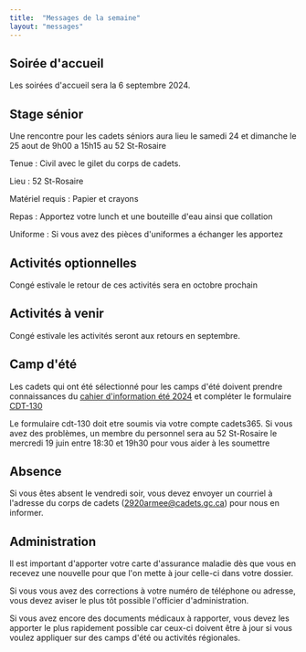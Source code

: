 ```yaml
---
title:  "Messages de la semaine"
layout: "messages"
---
```

 
## Soirée d'accueil  

Les soirées d'accueil sera la 6 septembre 2024.

## Stage sénior

Une rencontre pour les cadets séniors aura lieu le samedi 24 et dimanche le 25 aout de 9h00 a 15h15 au 52 St-Rosaire

Tenue : Civil avec le gilet du corps de cadets.

Lieu : 52 St-Rosaire

Matériel requis : Papier et crayons

Repas : Apportez votre lunch et une bouteille d'eau ainsi que collation

Uniforme : Si vous avez des pièces d'uniformes a échanger les apportez

## Activités optionnelles

Congé estivale le retour de ces activités sera en octobre prochain

## Activités à venir

Congé estivale les activités seront aux retours en septembre.

## Camp d'été

Les cadets qui ont été sélectionné pour les camps d'été doivent prendre connaissances du [cahier d'information été 2024](https://drive.google.com/file/d/1LqHOdq0dZMOX2_N2n_IDMERoZiIqo8wb/view?usp=drive_link) et compléter le formulaire [CDT-130](https://drive.google.com/file/d/1Gr1q_trlQ7cP9hCRuVa_1zkUXP0nnp02/view?usp=drive_link)

Le formulaire cdt-130 doit etre soumis via votre compte cadets365.  Si vous avez des problèmes, un membre du personnel sera au 52 St-Rosaire le mercredi 19 juin entre 18:30 et 19h30 pour vous aider à les soumettre


## Absence

Si vous êtes absent le vendredi soir, vous devez envoyer un courriel à l'adresse du corps de cadets (<2920armee@cadets.gc.ca>) pour nous en informer.

## Administration

Il est important d'apporter votre carte d'assurance maladie dès que vous en recevez une nouvelle pour que l'on mette à jour celle-ci dans votre dossier.

Si vous vous avez des corrections à votre numéro de téléphone ou adresse, vous devez aviser le plus tôt possible l'officier d'administration. 

Si vous avez encore des documents médicaux à rapporter, vous devez les apporter le plus rapidement possible car ceux-ci doivent être à jour si vous voulez appliquer sur des camps d'été ou activités régionales.

